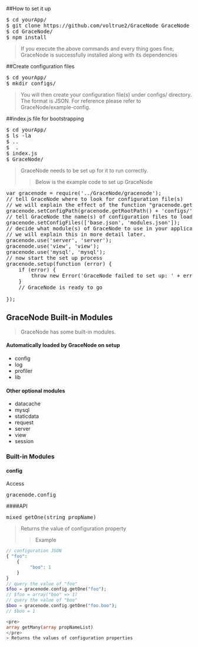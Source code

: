 ##How to set it up
<pre>
$ cd yourApp/
$ git clone https://github.com/voltrue2/GraceNode GraceNode
$ cd GraceNode/
$ npm install
</pre>

> If you execute the above commands and every thing goes fine, GraceNode is successfully installed along with its dependencies

##Create configuration files
<pre>
$ cd yourApp/
$ mkdir configs/
</pre>
> You will then create your configuration file(s) under configs/ directory. The format is JSON. For reference please refer to GraceNode/example-config.

##index.js file for bootstrapping
<pre>
$ cd yourApp/
$ ls -la
$ ..
$  .
$ index.js
$ GraceNode/
</pre>
> GraceNode needs to be set up for it to run correctly.
>> Below is the example code to set up GraceNode

<pre>
var gracenode = require('../GraceNode/gracenode');
// tell GraceNode where to look for configuration file(s)
// we will explain the effect of the function "gracenode.getRootPath()" later.
gracenode.setConfigPath(gracenode.getRootPath() + 'configs/');
// tell GraceNode the name(s) of configuration files to load
gracenode.setConfigFiles(['base.json', 'modules.json']);
// decide what module(s) of GraceNode to use in your application.
// we will explain this in more detail later.
gracenode.use('server', 'server');
gracenode.use('view', 'view');
gracenode.use('mysql', 'mysql');
// now start the set up process
gracenode.setup(function (error) {
    if (error) {
        throw new Error('GraceNode failed to set up: ' + error);
    }
    // GraceNode is ready to go

});
</pre>

## GraceNode Built-in Modules
> GraceNode has some built-in modules.

#### Automatically loaded by GraceNode on setup
- config
- log
- profiler
- lib

#### Other optional modules
- datacache
- mysql
- staticdata
- request
- server
- view
- session

### Built-in Modules

#### config 

Access
<pre>
gracenode.config
</pre>

####API

<pre>
mixed getOne(string propName)
</pre>
> Returns the value of configuration property
>> Example
```php
// configuration JSON
{ "foo": 
    { 
         "boo": 1
    }
}
// query the value of "foo"
$foo = gracenode.config.getOne("foo");
// $foo = array("boo" => 1)
// query the value of "boo"
$boo = gracenode.config.getOne("foo.boo");
// $boo = 1

<pre>
array getMany(array propNameList)
</pre>
> Returns the values of configuration properties

